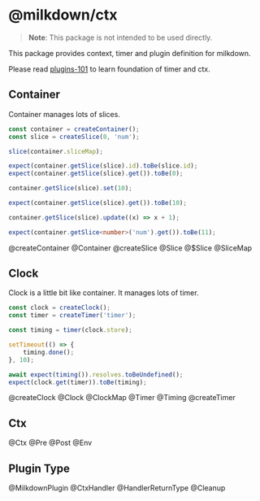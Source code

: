 # @milkdown/ctx

> **Note**: This package is not intended to be used directly.

This package provides context, timer and plugin definition for milkdown.

Please read [plugins-101](/plugins-101#timer) to learn foundation of timer and ctx.

## Container

Container manages lots of slices.

```typescript
const container = createContainer();
const slice = createSlice(0, 'num');

slice(container.sliceMap);

expect(container.getSlice(slice).id).toBe(slice.id);
expect(container.getSlice(slice).get()).toBe(0);

container.getSlice(slice).set(10);

expect(container.getSlice(slice).get()).toBe(10);

container.getSlice(slice).update((x) => x + 1);

expect(container.getSlice<number>('num').get()).toBe(11);
```

@createContainer
@Container
@createSlice
@Slice
@$Slice
@SliceMap

## Clock

Clock is a little bit like container. It manages lots of timer.

```typescript
const clock = createClock();
const timer = createTimer('timer');

const timing = timer(clock.store);

setTimeout(() => {
    timing.done();
}, 10);

await expect(timing()).resolves.toBeUndefined();
expect(clock.get(timer)).toBe(timing);
```

@createClock
@Clock
@ClockMap
@Timer
@Timing
@createTimer

## Ctx

@Ctx
@Pre
@Post
@Env

## Plugin Type

@MilkdownPlugin
@CtxHandler
@HandlerReturnType
@Cleanup
